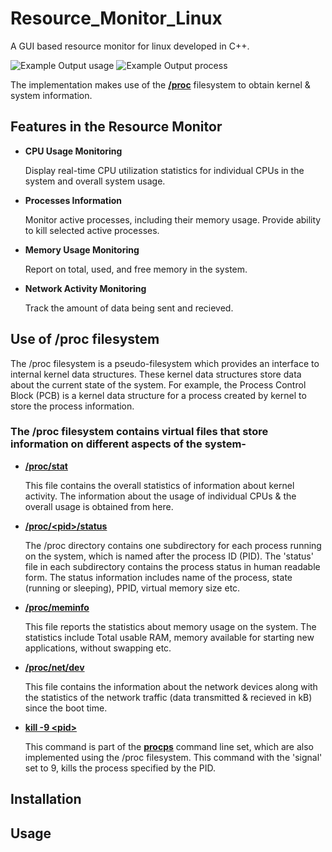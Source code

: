 # Resource_Monitor_Linux
A GUI based resource monitor for linux developed in C++.

![Example Output usage](https://github.com/user-attachments/assets/59a120ad-7b08-4ea2-9820-6f1f0bb3e481)
![Example Output process](https://github.com/user-attachments/assets/386b9f35-cb4e-481b-83d6-db86d0e42211)

The implementation makes use of the [**/proc**](https://man7.org/linux/man-pages/man5/proc.5.html) filesystem to obtain kernel & system information.
## Features in the Resource Monitor
 - **CPU Usage Monitoring**
   
    Display real-time CPU utilization statistics for individual CPUs in the system and overall system usage.
- **Processes Information**
  
    Monitor active processes, including their memory usage. Provide ability to kill selected active processes.
- **Memory Usage Monitoring**
  
    Report on total, used, and free memory in the system.
- **Network Activity Monitoring**
  
    Track the amount of data being sent and recieved.

## Use of /proc filesystem
The /proc filesystem is a pseudo-filesystem which provides an interface to internal kernel data structures. These kernel data structures store data about the current state of the system. For example, the Process Control Block (PCB) is a kernel data structure for a process created by kernel to store the process information.

### The /proc filesystem contains virtual files that store information on different aspects of the system-
 - [**/proc/stat**](https://www.linuxhowtos.org/System/procstat.htm)

    This file contains the overall statistics of information about kernel activity. The information about the usage of individual CPUs & the overall usage is obtained from here.
 - [**/proc/\<pid\>/status**](https://www.kernel.org/doc/html/latest/filesystems/proc.html#process-specific-subdirectories)

    The /proc directory contains one subdirectory for each process running on the system, which is named after the process ID (PID). The \'status\' file in each subdirectory contains the process status in human readable form. The status information includes name of the process, state \(running or sleeping\), PPID, virtual memory size etc.
 - [**/proc/meminfo**](https://man7.org/linux/man-pages/man5/proc_meminfo.5.html)

    This file reports the statistics about memory usage on the system. The statistics include Total usable RAM, memory available for starting new applications, without swapping etc.
 - [**/proc/net/dev**](https://www.kernel.org/doc/html/latest/filesystems/proc.html#networking-info-in-proc-net)

    This file contains the information about the network devices along with the statistics of the network traffic \(data transmitted & recieved in kB\) since the boot time.
 - [**kill -9 \<pid\>**](https://www.man7.org/linux/man-pages/man1/kill.1.html)

    This command is part of the [**procps**](https://gitlab.com/procps-ng/procps) command line set, which are also implemented using the /proc filesystem. This command with the \'signal\' set to 9, kills the process specified by the PID.

 ## Installation

 ## Usage
